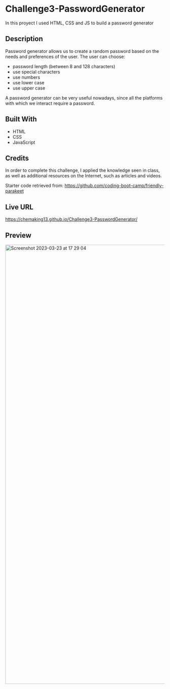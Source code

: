# Challenge3-PasswordGenerator
In this proyect I used HTML, CSS and JS to build a password generator 

<h2>Description</h2>

Password generator allows us to create a random password based on the needs and preferences of the user. The user can choose:
- password length (between 8 and 128 characters)
- use special characters
- use numbers
- use lower case
- use upper case

A password generator can be very useful nowadays, since all the platforms with which we interact require a password. 

<h2>Built With</h2> 

- HTML
- CSS
- JavaScript 

<h2>Credits</h2>
In order to complete this challenge, I applied the knowledge seen in class, as well as additional resources on the Internet, such as articles and videos. 

Starter code retrieved from: https://github.com/coding-boot-camp/friendly-parakeet

<h2>Live URL</h2>

https://chemaking13.github.io/Challenge3-PasswordGenerator/

<h2>Preview</h2>


<img width="1383" alt="Screenshot 2023-03-23 at 17 29 04" src="https://user-images.githubusercontent.com/124849302/227386678-60a5a93a-267a-42a5-ad54-771be02cd22d.png">
